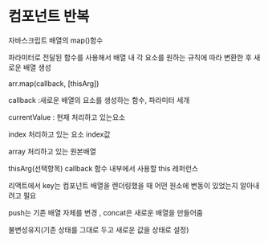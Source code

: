 <h1>컴포넌트 반복</h1>

자바스크립트 배열의 map()함수

파라미터로 전달된 함수를 사용해서 배열 내 각 요소를 원하는 규칙에 따라 변환한 후 새로운 배열 생성



arr.map(callback, [thisArg])



callback :새로운 배열의 요소를 생성하는 함수, 파라미터 세개

currentValue : 현재 처리하고 있는요소

index 처리하고 있는 요소 index값

array 처리하고 있는 원본배열

thisArg(선택항목) callback 함수 내부에서 사용할 this 레퍼런스



리액트에서 key는 컴포넌트 배열을 렌더링했을 때 어떤 원소에 변동이 있었는지 알아내려고 필요



push는 기존 배열 자체를 변경 , concat은 새로운 배열을 만들어줌



불변성유지(기존 상태를 그대로 두고 새로운 값을 상태로 설정)

